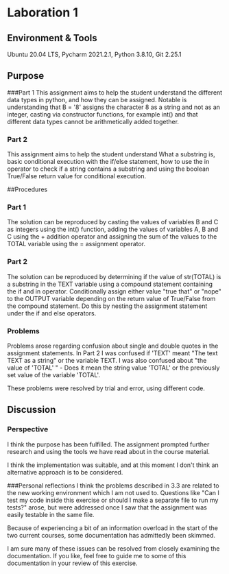 # Laboration 1

## Environment & Tools
Ubuntu 20.04 LTS, Pycharm 2021.2.1, Python 3.8.10, Git 2.25.1

## Purpose

###Part 1
This assignment aims to help the student understand the different data types in python, and how they can be assigned. 
Notable is understanding that B = '8' assigns the character 8 as a string
and not as an integer, casting via constructor functions, for example int() and that different data types cannot be arithmetically added together.

### Part 2
This assignment aims to help the student understand What a substring is, basic conditional execution with the if/else
statement, how to use the in operator to check if a string contains a substring
and using the boolean True/False return value for conditional execution.

##Procedures

### Part 1 
The solution can be reproduced by casting the values of variables B and C as integers using the int()
function, adding the values of variables A, B and C using the + addition operator and assigning the sum of the values to the TOTAL variable using the = assignment 
operator.

### Part 2
The solution can be reproduced by determining if the value of str(TOTAL) is a substring in the TEXT variable using
a compound statement containing the if and in operator. Conditionally assign either value "true that" or "nope" to the OUTPUT variable
depending on the return value of True/False from the compound statement. Do this
by nesting the assignment statement under the if and else operators.

### Problems

Problems arose regarding confusion about single and double quotes in the
assignment statements. In Part 2 I was confused if 'TEXT' meant "The text
TEXT as a string" or the variable TEXT. I was also confused about
"the value of 'TOTAL' " - Does it mean the string value 'TOTAL' or 
the previously set value of the variable 'TOTAL'. 

These problems were resolved by trial and error, using different code.

## Discussion

### Perspective

I think the purpose has been fulfilled. The assignment prompted further
research and using the tools we have read about in the course material.

I think the implementation was suitable, and at this moment I don't think
an alternative approach is to be considered. 

###Personal reflections
I think the problems described in 3.3 are related to the new working environment which
I am not used to. Questions like "Can I test my code inside this exercise
or should I make a separate file to run my tests?" arose, but were addressed
once I saw that the assignment was easily testable in the same file.

Because of experiencing a bit of an information overload in the start of
the two current courses, some documentation has admittedly been skimmed.

I am sure many of these issues can be resolved from closely examining 
the documentation. If you like, feel free to guide me to some of this
documentation in your review of this exercise.  


 







